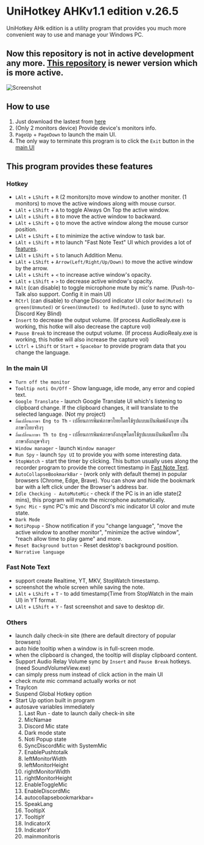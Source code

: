 # UniHotkey AHKv1.1 edition v.26.5
UniHotkey AHk edition is a utility program that provides you much more convenient way to use and manage your Windows PC.

## Now this repository is not in active development any more. [This repository](https://github.com/ChaiyavutC/UniHotkey-Python-edition) is newer version which is more active.

![Screenshot](https://github.com/ChaiyavutC/UniHotkey-AHK-edition/assets/134151822/8ddb8fe4-b33d-45fa-a383-c4779dc2b680)

## How to use
1. Just download the lastest from [here](https://github.com/ChaiyavutC/UniHotkey-AHK-edition/releases)
2. (Only 2 monitors device) Provide device's monitors info.
3. `PageUp` + `PageDown` to launch the main UI.
4. The only way to terminate this program is to click the `Exit` button in the [main UI](https://github.com/ChaiyavutC/UniHotkey-AHK-edition#in-the-main-ui)

## This program provides these features

### Hotkey
- `LAlt` + `LShift` + `R` (2 monitors)to move window to another moniter. (1 monitors) to move the active windows along with mouse cursor.
- `LAlt` + `LShift` + `A` to toggle Always On Top the active window.
- `LAlt` + `LShift` + `B` to move the active window to backward.
- `LAlt` + `LShift` + `Q` to move the active window along the mouse cursor position.
- `LAlt` + `LShift` + `E` to minimize the active window to task bar.
- `LAlt` + `LShift` + `M` to launch "Fast Note Text" UI which provides a lot of [features](https://github.com/ChaiyavutC/UniHotkey-AHK-edition#fast-note-text).
- `LAlt` + `LShift` + `S` to lanuch Addition Menu.
- `LAlt` + `LShift` + `Arrow(Left/Right/Up/Down)` to move the active window by the arrow.
- `LAlt` + `LShift` + `<` to increase active window's opacity.
- `LAlt` + `LShift` + `>` to decrease active window's opacity.
- `RAlt` (can disable) to toggle microphone mute by mic's name. (Push-to-Talk also support. Config it in main UI)
- `RCtrl` (can disable) to change Discord indicator UI color `Red(Muted) to green(Unmuted)` or `Green(Unmuted) to Red(Muted)`. (use to sync with Discord Key Blind)
- `Insert` to decrease the output volume. (If process AudioRealy.exe is working, this hotke will also decrease the capture vol)
- `Pause Break` to increase the output volume. (If process AudioRealy.exe is working, this hotke will also increase the capture vol)
- `LCtrl` + `LShift` or `Start` + `Spacebar` to provide program data that you change the language.

### In the main UI
- `Turn off the monitor`
- `Tooltip noti On/Off` - Show language, idle mode, any error and copied text.
- `Google Translate` - launch Google Translate UI which's listening to clipboard change. If the clipboard changes, it will translate to the selected language. (Not my project)
- `ลื่มเปลี่ยนภาษา Eng to Th` - เปลี่ยนการพิมพ์ภาษาไทยโดยใช้รูปแบบแป้นพิมพ์อังกฤษ เป็นภาษาไทยจริงๆ
- `ลื่มเปลี่ยนภาษา Th to Eng` - เปลี่ยนการพิมพ์ภาษาอังกฤษโดยใช้รูปแบบแป้นพิมพ์ไทย เป็นภาษาอังกฤษจริงๆ
- `Window manager` - launch `Window manager`
- `Run Spy` - launch `Spy UI` to provide you with some interesting data.
- `StopWatch` - start the timer by clicking. This button usually uses along the recorder program to provide the correct timestamp in [Fast Note Text](https://github.com/ChaiyavutC/UniHotkey-AHK-edition#fast-note-text).
- `AutoCollapseBookmarkBar` - (work only with default theme) in popular browsers (Chrome, Edge, Brave). You can show and hide the bookmark bar with a left click under the Browser's address bar.
- `Idle Checking - AutoMuteMic` - check if the PC is in an idle state(2 mins), this program will mute the microphone automatically.
- `Sync Mic` - sync PC's mic and Discord's mic indicator UI color and mute state.
- `Dark Mode`
- `NotiPopup` - Show notification if you "change language", "move the active window to another monitor", "minimize the active window", "reach allow time to play game" and more.
- `Reset Background button` - Reset desktop's background position.
- `Narrative language`

### Fast Note Text
- support create Realtime, YT, MKV, StopWatch timestamp.
- screenshot the whole screen while saving the note.
- `LAlt` + `LShift` + `T` - to add timestamp(Time from StopWatch in the main UI) in YT format.
- `LAlt` + `LShift` + `Y` - fast screenshot and save to desktop dir.

### Others
- launch daily check-in site (there are default directory of popular browsers)
- auto hide tooltip when a window is in full-screen mode.
- when the clipboard is changed, the tooltip will display clipboard content.
- Support Audio Relay Volume sync by `Insert` and `Pause Break` hotkeys. (need SoundVolumeView.exe)
- can simply press num instead of click action in the main UI
- check mute mic command actually works or not
- TrayIcon
- Suspend Global Hotkey option
- Start Up option built in program
- autosave variables immediately
  1. Last Run - date to launch daily check-in site
  2. MicNamae
  3. Discord Mic state
  4. Dark mode state
  5. Noti Popup state
  6. SyncDiscordMic with SystemMic
  7. EnablePushtotalk
  8. leftMonitorWidth
  9. leftMonitorHeight
  10. rightMonitorWidth
  11. rightMonitorHeight
  12. EnableToggleMic
  13. EnableDiscordMic
  14. autocollapsebookmarkbar=
  15. SpeakLang
  16. TooltipX
  17. TooltipY
  18. IndicatorX
  19. IndicatorY
  20. mainmonitoris
